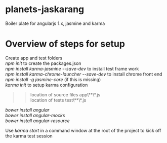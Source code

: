 # planets-jaskarang
Boiler plate for angularjs 1.x, jasmine and karma

# Overview of steps for setup
Create app and test folders <br />
*npm init* to create the packages.json <br />
*npm install karma-jasmine --save-dev* to install test frame work <br />
*npm install karma-chrome-launcher --save-dev* to install chrome front end <br />
*npm install -g jasmine-core* (if this is missing) <br />
*karma init* to setup karma configuration <br />

>> location of source files app\\\*\*\\\*.js<br/>
>> location of tests test\\\*\*\\\*.js


*bower install angular*<br />
*bower install angular-mocks*<br />
*bower install angular-resource*<br />

Use *karma start* in a command window at the root of the project to kick off the karma test session
